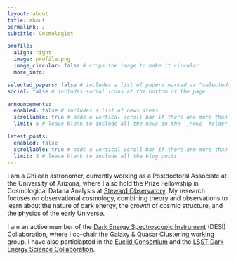 ```yaml
---
layout: about
title: about
permalink: /
subtitle: Cosmologist

profile:
  align: right
  image: profile.png
  image_circular: false # crops the image to make it circular
  more_info:

selected_papers: false # includes a list of papers marked as "selected={true}"
social: false # includes social icons at the bottom of the page

announcements:
  enabled: false # includes a list of news items
  scrollable: true # adds a vertical scroll bar if there are more than 3 news items
  limit: 5 # leave blank to include all the news in the `_news` folder

latest_posts:
  enabled: false
  scrollable: true # adds a vertical scroll bar if there are more than 3 new posts items
  limit: 3 # leave blank to include all the blog posts
---
```


I am a Chilean astronomer, currently working as a Postdoctoral Associate at the University of Arizona, where I also hold the Prize Fellowship in Cosmological Datana Analysis at [Steward Observatory](https://astro.arizona.edu). My research focuses on observational cosmology, combining theory and observations to learn about the nature of dark energy, the growth of cosmic structure, and the physics of the early Universe.

I am an active member of the [Dark Energy Spectroscopic Instrument](https://www.desi.lbl.gov) (DESI) Collaboration, where I co-chair the Galaxy & Quasar Clustering working group. I have also particiapted in the [Euclid Consortium](https://www.euclid-ec.org) and the [LSST Dark Energy Science Collaboration](https://lsstdesc.org).

